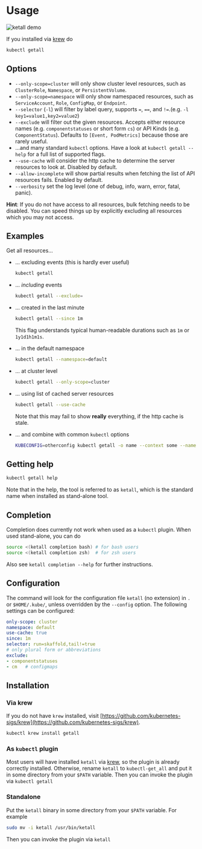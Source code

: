 <!-- DO NOT MOVE THIS FILE, BECAUSE IT NEEDS A PERMANENT ADDRESS -->

# Usage
![ketall demo](demo.gif "ketall demo")

If you installed via [krew](https://github.com/kubernetes-sigs/krew) do
```bash
kubectl getall
```

## Options

- `--only-scope=cluster` will only show cluster level resources, such as `ClusterRole`, `Namespace`, or `PersistentVolume`.
- `--only-scope=namespace` will only show namespaced resources, such as `ServiceAccount`, `Role`, `ConfigMap`, or `Endpoint`.
- `--selector` (`-l`) will filter by label query, supports `=`, `==`, and `!=`.(e.g. `-l key1=value1,key2=value2`)
- `--exclude` will filter out the given resources. Accepts either resource names (e.g. `componentstatuses` or short form `cs`) or API Kinds (e.g. `ComponentStatus`). Defaults to `[Event, PodMetrics]` because those are rarely useful.
- ...and many standard `kubectl` options. Have a look at `kubectl getall --help` for a full list of supported flags.
- `--use-cache` will consider the http cache to determine the server resources to look at. Disabled by default.
- `--allow-incomplete` will show partial results when fetching the list of API resources fails. Enabled by default.
- `--verbosity` set the log level (one of debug, info, warn, error, fatal, panic).

**Hint**: If you do not have access to all resources, bulk fetching needs to be disabled. You can speed things up by explicitly excluding all resources which you may not access.

## Examples
Get all resources...
- ... excluding events (this is hardly ever useful)
  ```bash
  kubectl getall
  ```

- ... _including_ events
  ```bash
  kubectl getall --exclude=
  ```

- ... created in the last minute
  ```bash
  kubectl getall --since 1m
  ```
  This flag understands typical human-readable durations such as `1m` or `1y1d1h1m1s`.

- ... in the default namespace
  ```bash
  kubectl getall --namespace=default
  ```

- ... at cluster level
  ```bash
  kubectl getall --only-scope=cluster
  ```

- ... using list of cached server resources
  ```bash
  kubectl getall --use-cache
  ```
  Note that this may fail to show __really__ everything, if the http cache is stale.

- ... and combine with common `kubectl` options
  ```bash
  KUBECONFIG=otherconfig kubectl getall -o name --context some --namespace kube-system --selector run=skaffold
  ```

## Getting help
```bash
kubectl getall help
```
Note that in the help, the tool is referred to as `ketall`, which is the standard name when installed as stand-alone tool.

## Completion
Completion does currently not work when used as a `kubectl` plugin. When used stand-alone, you can do
```bash
source <(ketall completion bash) # for bash users
source <(ketall completion zsh)  # for zsh users
```
Also see `ketall completion --help` for further instructions.

## Configuration
The command will look for the configuration file `ketall` (no extension) in `.` or `$HOME/.kube/`, unless overridden by the `--config` option.
The following settings can be configured:
```yaml
only-scope: cluster
namespace: default
use-cache: true
since: 1m
selector: run=skaffold,tail!=true
# only plural form or abbreviations
exclude:
- componentstatuses
- cm   # configmaps
```

## Installation

### Via krew
If you do not have `krew` installed, visit [https://github.com/kubernetes-sigs/krew](https://github.com/kubernetes-sigs/krew).
```bash
kubectl krew install getall
```

### As `kubectl` plugin
Most users will have installed `ketall` via [krew](https://github.com/kubernetes-sigs/krew),
so the plugin is already correctly installed.
Otherwise, rename `ketall` to `kubectl-get_all` and put it in some directory from your `$PATH` variable.
Then you can invoke the plugin via `kubectl getall`

### Standalone
Put the `ketall` binary in some directory from your `$PATH` variable. For example
```bash
sudo mv -i ketall /usr/bin/ketall
```
Then you can invoke the plugin via `ketall`
